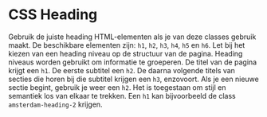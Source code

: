 # CSS Heading

Gebruik de juiste heading HTML-elementen als je van deze classes gebruik maakt. De beschikbare elementen zijn: `h1`, `h2`, `h3`, `h4`, `h5` en `h6`. Let bij het kiezen van een heading niveau op de structuur van de pagina. Heading niveaus worden gebruikt om informatie te groeperen. De titel van de pagina krijgt een `h1`. De eerste subtitel een `h2`. De daarna volgende titels van secties die horen bij die subtitel krijgen een `h3`, enzovoort. Als je een nieuwe sectie begint, gebruik je weer een `h2`. Het is toegestaan om stijl en semantiek los van elkaar te trekken. Een `h1` kan bijvoorbeeld de class `amsterdam-heading-2` krijgen. 
